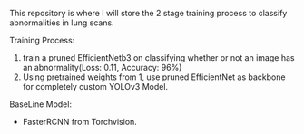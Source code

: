This repository is where I will store the 2 stage training process to classify abnormalities in lung scans.

Training Process:
1) train a pruned EfficientNetb3 on classifying whether or not an image has an abnormality(Loss: 0.11, Accuracy: 96%)
2) Using pretrained weights from 1, use pruned EfficientNet as backbone for completely custom YOLOv3 Model.

BaseLine Model:
- FasterRCNN from Torchvision.
